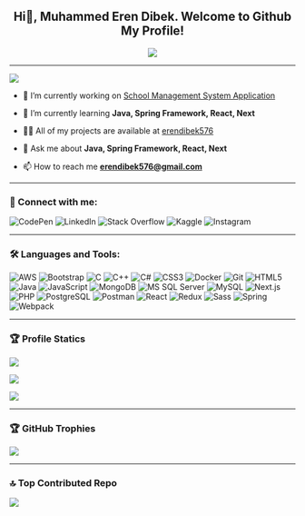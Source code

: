 <h2 align="center">Hi👋, Muhammed Eren Dibek. Welcome to Github My Profile!</h2>
<p align="center"><img src="https://readme-typing-svg.herokuapp.com/?lines=Full%20Stack%20Web%20Developer;Lifetime%20Learner&font=Fira%20Code&center=true&width=440&height=45&color=2980b9&vCenter=true&size=22" /></p>

---
![](https://visitor-badge.laobi.icu/badge?page_id=erendibek576.erendibek576)
- 🔭 I’m currently working on [School Management System Application](https://github.com/erendibek576/SchoolManagementSystem)

- 🌱 I’m currently learning **Java, Spring Framework, React, Next**

- 👨‍💻 All of my projects are available at [erendibek576](https://erendibek576.github.io/)

- 💬 Ask me about **Java, Spring Framework, React, Next**

- 📫 How to reach me **erendibek576@gmail.com**

  
---
<h3 align="left">🔗 Connect with me:</h3>

![CodePen](https://img.shields.io/badge/CodePen-1769ff?style=for-the-badge&logo=codepen&logoColor=white&link=https://codepen.io/muhammed_dibek)
![LinkedIn](https://img.shields.io/badge/LinkedIn-0077b5?style=for-the-badge&logo=linkedin&logoColor=white&link=https://linkedin.com/in/muhammed-eren-dibek)
![Stack Overflow](https://img.shields.io/badge/Stack_Overflow-fe7a16?style=for-the-badge&logo=stackoverflow&logoColor=white&link=https://stackoverflow.com/users/eren-dibek)
![Kaggle](https://img.shields.io/badge/Kaggle-20beff?style=for-the-badge&logo=kaggle&logoColor=white&link=https://kaggle.com/erendibek)
![Instagram](https://img.shields.io/badge/Instagram-e4405f?style=for-the-badge&logo=instagram&logoColor=white&link=https://instagram.com/dibek_57)


---
<h3 align="left">🛠️ Languages and Tools:</h3>

![AWS](https://img.shields.io/badge/-AWS-232F3E?style=for-the-badge&logo=Amazon-AWS&logoColor=white)
![Bootstrap](https://img.shields.io/badge/-Bootstrap-563D7C?style=for-the-badge&logo=bootstrap)
![C](https://img.shields.io/badge/-C-A8B9CC?style=for-the-badge&logo=c&logoColor=white)
![C++](https://img.shields.io/badge/-C++-00599C?style=for-the-badge&logo=c%2B%2B&logoColor=white)
![C#](https://img.shields.io/badge/-C%23-239120?style=for-the-badge&logo=c-sharp&logoColor=white)
![CSS3](https://img.shields.io/badge/-CSS3-1572B6?style=for-the-badge&logo=css3)
![Docker](https://img.shields.io/badge/-Docker-2496ED?style=for-the-badge&logo=docker&logoColor=white)
![Git](https://img.shields.io/badge/-Git-F05032?style=for-the-badge&logo=git&logoColor=white)
![HTML5](https://img.shields.io/badge/-HTML5-E34F26?style=for-the-badge&logo=html5&logoColor=white)
![Java](https://img.shields.io/badge/-Java-007396?style=for-the-badge&logo=java&logoColor=white)
![JavaScript](https://img.shields.io/badge/-JavaScript-F7DF1E?style=for-the-badge&logo=javascript&logoColor=black)
![MongoDB](https://img.shields.io/badge/-MongoDB-47A248?style=for-the-badge&logo=mongodb&logoColor=white)
![MS SQL Server](https://img.shields.io/badge/-MS_SQL_Server-CC2927?style=for-the-badge&logo=microsoft-sql-server&logoColor=white)
![MySQL](https://img.shields.io/badge/-MySQL-4479A1?style=for-the-badge&logo=mysql&logoColor=white)
![Next.js](https://img.shields.io/badge/-Next.js-000000?style=for-the-badge&logo=next.js&logoColor=white)
![PHP](https://img.shields.io/badge/-PHP-777BB4?style=for-the-badge&logo=php&logoColor=white)
![PostgreSQL](https://img.shields.io/badge/-PostgreSQL-336791?style=for-the-badge&logo=postgresql&logoColor=white)
![Postman](https://img.shields.io/badge/-Postman-FF6C37?style=for-the-badge&logo=postman&logoColor=white)
![React](https://img.shields.io/badge/-React-61DAFB?style=for-the-badge&logo=react&logoColor=black)
![Redux](https://img.shields.io/badge/-Redux-764ABC?style=for-the-badge&logo=redux&logoColor=white)
![Sass](https://img.shields.io/badge/-Sass-CC6699?style=for-the-badge&logo=sass&logoColor=white)
![Spring](https://img.shields.io/badge/-Spring-6DB33F?style=for-the-badge&logo=spring&logoColor=white)
![Webpack](https://img.shields.io/badge/-Webpack-8DD6F9?style=for-the-badge&logo=webpack&logoColor=black)


---
### 🏆 Profile Statics
![](https://github-readme-stats.vercel.app/api/top-langs?username=erendibek576&theme=dark&show_icons=true&locale=en&layout=compact)

![](https://github-readme-stats.vercel.app/api?username=erendibek576&theme=dark&show_icons=true&locale=en)

![](https://github-readme-streak-stats.herokuapp.com/?user=erendibek576&theme=dark)

---
### 🏆 GitHub Trophies
![](https://github-profile-trophy.vercel.app/?username=erendibek576&theme=discord&no-frame=true&no-bg=false&margin-w=4)

---
### 🔝 Top Contributed Repo
![](https://github-contributor-stats.vercel.app/api?username=erendibek576&limit=5&theme=dark&combine_all_yearly_contributions=true)
